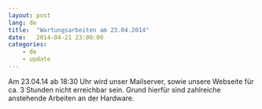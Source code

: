 ```yaml
---
layout: post
lang: de
title:  "Wartungsarbeiten am 23.04.2014"
date:   2014-04-21 23:00:00
categories:
    - de
    - update
---
```

Am 23.04.14 ab 18:30 Uhr wird unser Mailserver, sowie unsere Webseite für ca. 3 Stunden nicht erreichbar sein. Grund hierfür sind zahlreiche anstehende Arbeiten an der Hardware.




